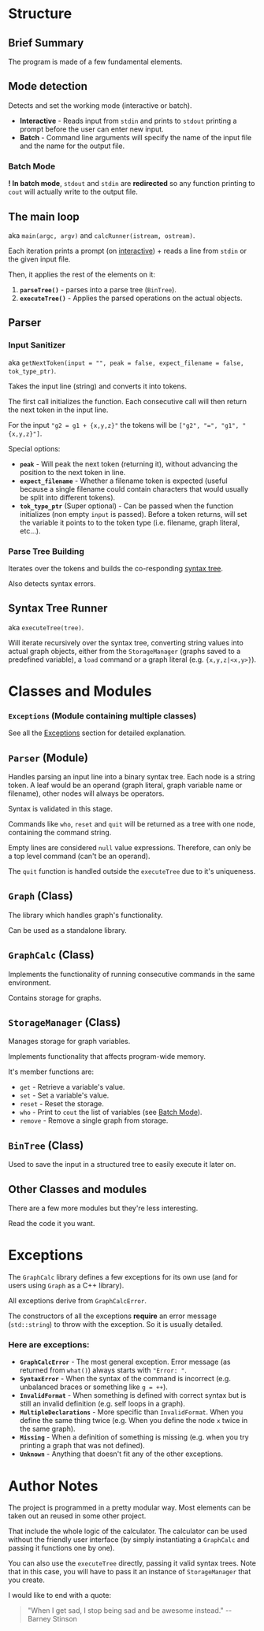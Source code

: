 Structure
========

## Brief Summary

The program is made of a few fundamental elements.

## Mode detection

Detects and set the working mode (interactive or batch).

* **Interactive** - Reads input from `stdin` and prints to `stdout` printing a prompt before the user can enter new input.
* **Batch** - Command line arguments will specify the name of the input file and the name for the output file.

### Batch Mode

**! In batch mode**, `stdout` and `stdin` are **redirected** so any function printing to `cout` will actually write to the output file.

## The main loop

aka `main(argc, argv)` and `calcRunner(istream, ostream)`.

Each iteration prints a prompt (on [interactive](#mode-detection "Mode Detection Stage")) + reads a line from `stdin` or the given input file.

Then, it applies the rest of the elements on it:

1. **`parseTree()`** - parses into a parse tree (`BinTree`).
2. **`executeTree()`** - Applies the parsed operations on the actual objects.

## Parser

### Input Sanitizer

aka `getNextToken(input = "", peak = false, expect_filename = false, tok_type_ptr)`.

Takes the input line (string) and converts it into tokens.

The first call initializes the function. Each consecutive call will then return the next token in the input line.

For the input `"g2 = g1 + {x,y,z}"` the tokens will be `["g2", "=", "g1", "{x,y,z}"]`.

Special options:

* **`peak`** - Will peak the next token (returning it), without advancing the position to the next token in line.
* **`expect_filename`** - Whether a filename token is expected (useful because a single filename could contain characters that would usually be split into different tokens).
* **`tok_type_ptr`** (Super optional) -  Can be passed when the function initializes (non empty `input` is passed). Before a token returns, will set the variable it points to to the token type (i.e. filename, graph literal, etc...).

### Parse Tree Building

Iterates over the tokens and builds the co-responding [syntax tree](https://runestone.academy/runestone/books/published/pythonds/Trees/ParseTree.html "Calculator Input Parsing & Syntax Trees").

Also detects syntax errors.

## Syntax Tree Runner

aka `executeTree(tree)`.

Will iterate recursively over the syntax tree, converting string values into actual graph objects, either from the `StorageManager` (graphs saved to a predefined variable), a `load` command or a graph literal (e.g. `{x,y,z|<x,y>}`).

# Classes and Modules

### `Exceptions` (Module containing multiple classes)

See all the [Exceptions]( #exceptions "Exceptions and Error") section for detailed explanation.

## `Parser` (Module)

Handles parsing an input line into a binary syntax tree. Each node is a string token. A leaf would be an operand (graph literal, graph variable name or filename), other nodes will always be operators.

Syntax is validated in this stage.

Commands like `who`, `reset`  and `quit` will be returned as a tree with one node, containing the command string.

Empty lines are considered `null` value expressions. Therefore, can only be a top level command (can't be an operand).

The `quit` function is handled outside the `executeTree`  due to it's uniqueness.

## `Graph` (Class)

The library which handles graph's functionality.

Can be used as a standalone library.

## `GraphCalc` (Class)

Implements the functionality of running consecutive commands in the same environment.

Contains storage for graphs.

## `StorageManager` (Class)

Manages storage for graph variables.

Implements functionality that affects program-wide memory.

It's member functions are:

* `get` - Retrieve a variable's value.
* `set` - Set a variable's value.
* `reset` - Reset the storage.
* `who` - Print to `cout` the list of variables (see [Batch Mode](#batch-mode)).
* `remove` - Remove a single graph from storage.

## `BinTree` (Class)

Used to save the input in a structured tree to easily execute it later on.

## Other Classes and modules

There are a few more modules but they're less interesting.

Read the code it you want.

# Exceptions

The `GraphCalc` library defines a few exceptions for its own use (and for users using `Graph` as a C++ library).

All exceptions derive from `GraphCalcError`.

The constructors of all the exceptions **require** an error message (`std::string`) to throw with the exception. So it is usually detailed.

### Here are exceptions:

* **`GraphCalcError`** - The most general exception. Error message (as returned from `what()`) always starts with `"Error: "`.
* **`SyntaxError`** - When the syntax of the command is incorrect (e.g. unbalanced braces or something like `g = ++`).
* **`InvalidFormat`** - When something is defined with correct syntax but is still an invalid definition (e.g. self loops in a graph).
* **`MultipleDeclarations`** - More specific than `InvalidFormat`. When you define the same thing twice (e.g. When you define the node `x` twice in the same graph).
* **`Missing`** - When a definition of something is missing (e.g. when you try printing a graph that was not defined).
* **`Unknown`** - Anything that doesn't fit any of the other exceptions.

# Author Notes

The project is programmed in a pretty modular way. Most elements can be taken out an reused in some other project.

That include the whole logic of the calculator. The calculator can be used without the friendly user interface (by simply instantiating a `GraphCalc` and passing it functions one by one).

You can also use the `executeTree` directly, passing it valid syntax trees. Note that in this case, you will have to pass it an instance of `StorageManager` that you create.

I would like to end with a quote:

> "When I get sad, I stop being sad and be awesome instead." 
> -- Barney Stinson

